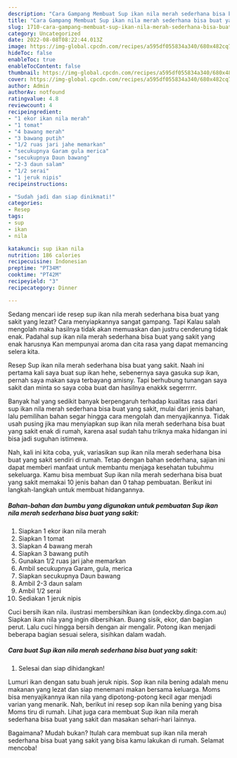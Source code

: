 ```yaml
---
description: "Cara Gampang Membuat Sup ikan nila merah sederhana bisa buat yang sakit, Lezat Sekali"
title: "Cara Gampang Membuat Sup ikan nila merah sederhana bisa buat yang sakit, Lezat Sekali"
slug: 1710-cara-gampang-membuat-sup-ikan-nila-merah-sederhana-bisa-buat-yang-sakit-lezat-sekali
category: Uncategorized
date: 2022-08-08T08:22:44.013Z
image: https://img-global.cpcdn.com/recipes/a595df055834a340/680x482cq70/sup-ikan-nila-merah-sederhana-bisa-buat-yang-sakit-foto-resep-utama.jpg
hideToc: false
enableToc: true
enableTocContent: false
thumbnail: https://img-global.cpcdn.com/recipes/a595df055834a340/680x482cq70/sup-ikan-nila-merah-sederhana-bisa-buat-yang-sakit-foto-resep-utama.jpg
cover: https://img-global.cpcdn.com/recipes/a595df055834a340/680x482cq70/sup-ikan-nila-merah-sederhana-bisa-buat-yang-sakit-foto-resep-utama.jpg
author: Admin
authorAv: notfound
ratingvalue: 4.8
reviewcount: 4
recipeingredient:
- "1 ekor ikan nila merah"
- "1 tomat"
- "4 bawang merah"
- "3 bawang putih"
- "1/2 ruas jari jahe memarkan"
- "secukupnya Garam gula merica"
- "secukupnya Daun bawang"
- "2-3 daun salam"
- "1/2 serai"
- "1 jeruk nipis"
recipeinstructions:

- "Sudah jadi dan siap dinikmati!"
categories:
- Resep
tags:
- sup
- ikan
- nila

katakunci: sup ikan nila 
nutrition: 186 calories
recipecuisine: Indonesian
preptime: "PT34M"
cooktime: "PT42M"
recipeyield: "3"
recipecategory: Dinner

---
```



Sedang mencari ide resep sup ikan nila merah sederhana bisa buat yang sakit yang lezat? Cara menyiapkannya sangat gampang. Tapi Kalau salah mengolah maka hasilnya tidak akan memuaskan dan justru cenderung tidak enak. Padahal sup ikan nila merah sederhana bisa buat yang sakit yang enak harusnya Kan mempunyai aroma dan cita rasa yang dapat memancing selera kita.


Resep Sup ikan nila merah sederhana bisa buat yang sakit. Naah ini pertama kali saya buat sup ikan hehe, sebenernya saya gasuka sup ikan, pernah saya makan saya terbayang amisny. Tapi berhubung tunangan saya sakit dan minta so saya coba buat dan hasilnya enakkk segerrrrr.

Banyak hal yang sedikit banyak berpengaruh terhadap kualitas rasa dari sup ikan nila merah sederhana bisa buat yang sakit, mulai dari jenis bahan, lalu pemilihan bahan segar hingga cara mengolah dan menyajikannya. Tidak usah pusing jika mau menyiapkan sup ikan nila merah sederhana bisa buat yang sakit enak di rumah, karena asal sudah tahu triknya maka hidangan ini bisa jadi suguhan istimewa.


Nah, kali ini kita coba, yuk, variasikan sup ikan nila merah sederhana bisa buat yang sakit sendiri di rumah. Tetap dengan bahan sederhana, sajian ini dapat memberi manfaat untuk membantu menjaga kesehatan tubuhmu sekeluarga. Kamu bisa membuat Sup ikan nila merah sederhana bisa buat yang sakit memakai 10 jenis bahan dan 0 tahap pembuatan. Berikut ini langkah-langkah untuk membuat hidangannya.

<!--inarticleads1-->

##### Bahan-bahan dan bumbu yang digunakan untuk pembuatan Sup ikan nila merah sederhana bisa buat yang sakit:

1. Siapkan 1 ekor ikan nila merah
1. Siapkan 1 tomat
1. Siapkan 4 bawang merah
1. Siapkan 3 bawang putih
1. Gunakan 1/2 ruas jari jahe memarkan
1. Ambil secukupnya Garam, gula, merica
1. Siapkan secukupnya Daun bawang
1. Ambil 2-3 daun salam
1. Ambil 1/2 serai
1. Sediakan 1 jeruk nipis


Cuci bersih ikan nila. ilustrasi membersihkan ikan (ondeckby.dinga.com.au) Siapkan ikan nila yang ingin dibersihkan. Buang sisik, ekor, dan bagian perut. Lalu cuci hingga bersih dengan air mengalir. Potong ikan menjadi beberapa bagian sesuai selera, sisihkan dalam wadah. 

<!--inarticleads2-->

##### Cara buat Sup ikan nila merah sederhana bisa buat yang sakit:


1. Selesai dan siap dihidangkan!

Lumuri ikan dengan satu buah jeruk nipis. Sop ikan nila bening adalah menu makanan yang lezat dan siap menemani makan bersama keluarga. Moms bisa menyajikannya ikan nila yang dipotong-potong kecil agar menjadi varian yang menarik. Nah, berikut ini resep sop ikan nila bening yang bisa Moms tiru di rumah. Lihat juga cara membuat Sup ikan nila merah sederhana bisa buat yang sakit dan masakan sehari-hari lainnya. 

Bagaimana? Mudah bukan? Itulah cara membuat sup ikan nila merah sederhana bisa buat yang sakit yang bisa kamu lakukan di rumah. Selamat mencoba!
